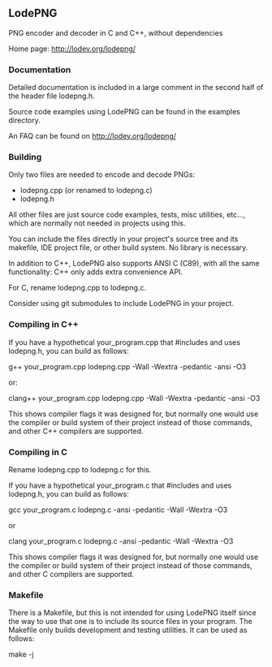 LodePNG
-------

PNG encoder and decoder in C and C++, without dependencies

Home page: http://lodev.org/lodepng/

### Documentation

Detailed documentation is included in a large comment in the second half of the
header file lodepng.h.

Source code examples using LodePNG can be found in the examples directory.

An FAQ can be found on http://lodev.org/lodepng/

### Building

Only two files are needed to encode and decode PNGs:

* lodepng.cpp (or renamed to lodepng.c)
* lodepng.h

All other files are just source code examples, tests, misc utilities, etc...,
which are normally not needed in projects using this.

You can include the files directly in your project's source tree and its
makefile, IDE project file, or other build system. No library is necessary.

In addition to C++, LodePNG also supports ANSI C (C89), with all the same
functionality: C++ only adds extra convenience API.

For C, rename lodepng.cpp to lodepng.c.

Consider using git submodules to include LodePNG in your project.

### Compiling in C++

If you have a hypothetical your_program.cpp that #includes and uses lodepng.h,
you can build as follows:

g++ your_program.cpp lodepng.cpp -Wall -Wextra -pedantic -ansi -O3

or:

clang++ your_program.cpp lodepng.cpp -Wall -Wextra -pedantic -ansi -O3

This shows compiler flags it was designed for, but normally one would use the
compiler or build system of their project instead of those commands, and other
C++ compilers are supported.

### Compiling in C

Rename lodepng.cpp to lodepng.c for this.

If you have a hypothetical your_program.c that #includes and uses lodepng.h,
you can build as follows:

gcc your_program.c lodepng.c -ansi -pedantic -Wall -Wextra -O3

or

clang your_program.c lodepng.c -ansi -pedantic -Wall -Wextra -O3

This shows compiler flags it was designed for, but normally one would use the
compiler or build system of their project instead of those commands, and other
C compilers are supported.

### Makefile

There is a Makefile, but this is not intended for using LodePNG itself since the
way to use that one is to include its source files in your program. The Makefile
only builds development and testing utilities. It can be used as follows:

make -j
